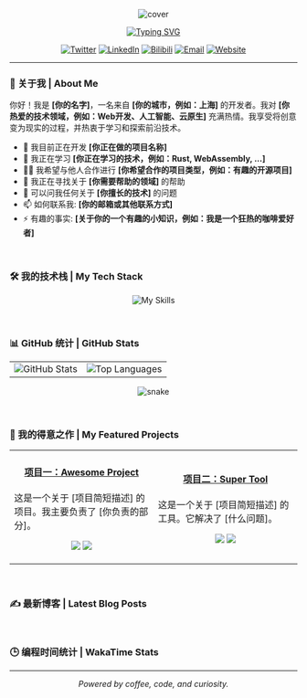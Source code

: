 <p align="center">
  <img src="https://raw.githubusercontent.com/devSouvik/devSouvik/master/profile-banner.png" alt="cover" />
</p>

<div align="center">
  <a href="https://git.io/typing-svg">
    <img src="https://readme-typing-svg.herokuapp.com?font=Fira+Code&size=25&pause=1000&color=33FF33&center=true&vCenter=true&width=450&lines=Hi%2C+I'm+[你的名字];A+Passionate+Full-Stack+Developer;Always+learning%2C+always+growing;Let's+build+something+cool+together!" alt="Typing SVG" />
  </a>
</div>

<p align="center">
  <a href="https://twitter.com/[你的Twitter账号]" target="_blank"><img src="https://img.shields.io/badge/Twitter-1DA1F2?style=for-the-badge&logo=twitter&logoColor=white" alt="Twitter"></a>
  <a href="https://www.linkedin.com/in/[你的LinkedIn账号]" target="_blank"><img src="https://img.shields.io/badge/LinkedIn-0077B5?style=for-the-badge&logo=linkedin&logoColor=white" alt="LinkedIn"></a>
  <a href="https://space.bilibili.com/[你的B站UID]" target="_blank"><img src="https://img.shields.io/badge/Bilibili-%23fb7299.svg?&style=for-the-badge&logo=bilibili&logoColor=white" alt="Bilibili"></a>
  <a href="mailto:[你的邮箱]"><img src="https://img.shields.io/badge/Email-D14836?style=for-the-badge&logo=gmail&logoColor=white" alt="Email"></a>
  <a href="[你的个人网站链接]"><img src="https://img.shields.io/badge/Website-474747?style=for-the-badge&logo=About.me&logoColor=white" alt="Website"></a>
</p>

---

### 👋 关于我 | About Me

<p>
  你好！我是 <strong>[你的名字]</strong>，一名来自 <strong>[你的城市，例如：上海]</strong> 的开发者。我对 <strong>[你热爱的技术领域，例如：Web开发、人工智能、云原生]</strong> 充满热情。我享受将创意变为现实的过程，并热衷于学习和探索前沿技术。
</p>

- 🔭 我目前正在开发 **[你正在做的项目名称]**
- 🌱 我正在学习 **[你正在学习的技术，例如：Rust, WebAssembly, ...]**
- 👯‍♀️ 我希望与他人合作进行 **[你希望合作的项目类型，例如：有趣的开源项目]**
- 🤔 我正在寻找关于 **[你需要帮助的领域]** 的帮助
- 💬 可以问我任何关于 **[你擅长的技术]** 的问题
- 📫 如何联系我: **[你的邮箱或其他联系方式]**
- ⚡ 有趣的事实: **[关于你的一个有趣的小知识，例如：我是一个狂热的咖啡爱好者]**

<br/>

### 🛠️ 我的技术栈 | My Tech Stack

<p align="center">
  <img src="https://skillicons.dev/icons?i=js,ts,react,vue,nodejs,go,py,docker,kubernetes,aws,mysql,mongodb,redis,nginx,linux&perline=8" alt="My Skills"/>
</p>

<br/>

### 📊 GitHub 统计 | GitHub Stats

<p align="center">
  <table border="0" cellpadding="0" cellspacing="0">
    <tr>
      <td>
        <img src="https://github-readme-stats.vercel.app/api?username=[你的用户名]&show_icons=true&theme=dracula&include_all_commits=true&count_private=true&hide_border=true" alt="GitHub Stats" />
      </td>
      <td>
        <img src="https://github-readme-stats.vercel.app/api/top-langs/?username=[你的用户名]&layout=compact&theme=dracula&hide_border=true" alt="Top Languages" />
      </td>
    </tr>
  </table>
</p>

<p align="center">
  <img src="https://raw.githubusercontent.com/[你的用户名]/[你的用户名]/output/github-contribution-grid-snake.svg" alt="snake" />
</p>

<br/>

### 🚀 我的得意之作 | My Featured Projects

<table border="0">
  <tr>
    <td width="50%">
      <h4 align="center"><a href="[项目1链接]">项目一：Awesome Project</a></h4>
      <p>这是一个关于 [项目简短描述] 的项目。我主要负责了 [你负责的部分]。</p>
      <p align="center">
        <a href="[项目1链接]"><img src="https://img.shields.io/badge/View_Project-212121?style=for-the-badge"></a>
        <a href="[项目1的Star链接]"><img src="https://img.shields.io/github/stars/[你的用户名]/[项目1仓库名]?style=social"></a>
      </p>
    </td>
    <td width="50%">
      <h4 align="center"><a href="[项目2链接]">项目二：Super Tool</a></h4>
      <p>这是一个关于 [项目简短描述] 的工具。它解决了 [什么问题]。</p>
      <p align="center">
        <a href="[项目2链接]"><img src="https://img.shields.io/badge/View_Project-212121?style=for-the-badge"></a>
        <a href="[项目2的Star链接]"><img src="https://img.shields.io/github/stars/[你的用户名]/[项目2仓库名]?style=social"></a>
      </p>
    </td>
  </tr>
</table>

<br/>

### ✍️ 最新博客 | Latest Blog Posts

<br/>

### 🕒 编程时间统计 | WakaTime Stats

---
<p align="center">
  <em>Powered by coffee, code, and curiosity.</em>
</p>
